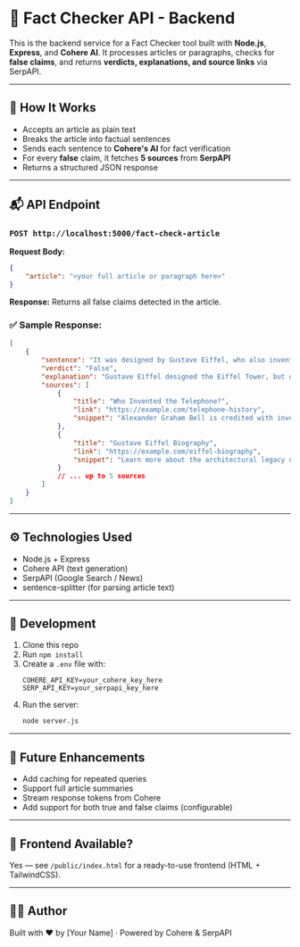 # 📘 Fact Checker API - Backend

This is the backend service for a Fact Checker tool built with **Node.js**, **Express**, and **Cohere AI**. It processes articles or paragraphs, checks for **false claims**, and returns **verdicts, explanations, and source links** via SerpAPI.

---

## 🚀 How It Works

-   Accepts an article as plain text
-   Breaks the article into factual sentences
-   Sends each sentence to **Cohere's AI** for fact verification
-   For every **false** claim, it fetches **5 sources** from **SerpAPI**
-   Returns a structured JSON response

---

## 📬 API Endpoint

### `POST http://localhost:5000/fact-check-article`

**Request Body:**

```json
{
    "article": "<your full article or paragraph here>"
}
```

**Response:**
Returns all false claims detected in the article.

### ✅ Sample Response:

```json
[
    {
        "sentence": "It was designed by Gustave Eiffel, who also invented the telephone.",
        "verdict": "False",
        "explanation": "Gustave Eiffel designed the Eiffel Tower, but did not invent the telephone. The telephone was invented by Alexander Graham Bell, and Gustave Eiffel focused on mastering architecture and engineering designs.",
        "sources": [
            {
                "title": "Who Invented the Telephone?",
                "link": "https://example.com/telephone-history",
                "snippet": "Alexander Graham Bell is credited with inventing the telephone..."
            },
            {
                "title": "Gustave Eiffel Biography",
                "link": "https://example.com/eiffel-biography",
                "snippet": "Learn more about the architectural legacy of Gustave Eiffel..."
            }
            // ... up to 5 sources
        ]
    }
]
```

---

## ⚙️ Technologies Used

-   Node.js + Express
-   Cohere API (text generation)
-   SerpAPI (Google Search / News)
-   sentence-splitter (for parsing article text)

---

## 🧪 Development

1. Clone this repo
2. Run `npm install`
3. Create a `.env` file with:
    ```env
    COHERE_API_KEY=your_cohere_key_here
    SERP_API_KEY=your_serpapi_key_here
    ```
4. Run the server:
    ```bash
    node server.js
    ```

---

## 🧠 Future Enhancements

-   Add caching for repeated queries
-   Support full article summaries
-   Stream response tokens from Cohere
-   Add support for both true and false claims (configurable)

---

## 🧩 Frontend Available?

Yes — see `/public/index.html` for a ready-to-use frontend (HTML + TailwindCSS).

---

## 🧑‍💻 Author

Built with ❤️ by [Your Name] · Powered by Cohere & SerpAPI
